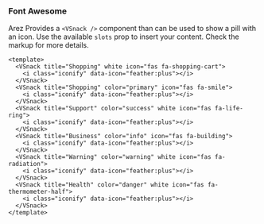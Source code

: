 ### Font Awesome

Arez Provides a `<VSnack />` component than can be used
to show a pill with an icon. Use the available `slots` prop to insert
your content. Check the markup for more details.

<!--code-->

```vue
<template>
  <VSnack title="Shopping" white icon="fas fa-shopping-cart">
    <i class="iconify" data-icon="feather:plus"></i>
  </VSnack>
  <VSnack title="Shopping" color="primary" icon="fas fa-smile">
    <i class="iconify" data-icon="feather:plus"></i>
  </VSnack>
  <VSnack title="Support" color="success" white icon="fas fa-life-ring">
    <i class="iconify" data-icon="feather:plus"></i>
  </VSnack>
  <VSnack title="Business" color="info" icon="fas fa-building">
    <i class="iconify" data-icon="feather:plus"></i>
  </VSnack>
  <VSnack title="Warning" color="warning" white icon="fas fa-radiation">
    <i class="iconify" data-icon="feather:plus"></i>
  </VSnack>
  <VSnack title="Health" color="danger" white icon="fas fa-thermometer-half">
    <i class="iconify" data-icon="feather:plus"></i>
  </VSnack>
</template>
```

<!--/code-->

<!--example-->

<div class="snacks">
  <VSnack title="Shopping" white icon="fas fa-shopping-cart">
    <i class="iconify" data-icon="feather:plus"></i>
  </VSnack>
  <VSnack title="Shopping" color="primary" icon="fas fa-smile">
    <i class="iconify" data-icon="feather:plus"></i>
  </VSnack>
  <VSnack title="Support" color="success" white icon="fas fa-life-ring">
    <i class="iconify" data-icon="feather:plus"></i>
  </VSnack>
  <VSnack title="Business" color="info" icon="fas fa-building">
    <i class="iconify" data-icon="feather:plus"></i>
  </VSnack>
  <VSnack title="Warning" color="warning" white icon="fas fa-radiation">
    <i class="iconify" data-icon="feather:plus"></i>
  </VSnack>
  <VSnack
    title="Health"
    color="danger"
    white
    icon="fas fa-thermometer-half"
  >
    <i class="iconify" data-icon="feather:plus"></i>
  </VSnack>
</div>

<!--/example-->
